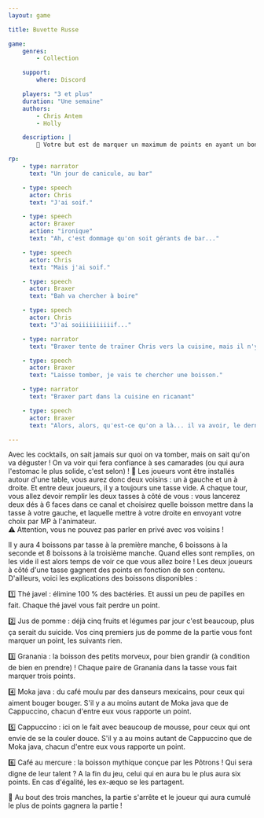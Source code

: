 ```yaml
---
layout: game

title: Buvette Russe

game:
    genres:
        - Collection

    support:
        where: Discord

    players: "3 et plus"
    duration: "Une semaine"
    authors:
        - Chris Antem
        - Holly

    description: |
        📖 Votre but est de marquer un maximum de points en ayant un bon combo de boisson lu.

rp:
    - type: narrator
      text: "Un jour de canicule, au bar"

    - type: speech
      actor: Chris
      text: "J'ai soif."

    - type: speech
      actor: Braxer
      action: "ironique"
      text: "Ah, c'est dommage qu'on soit gérants de bar..."

    - type: speech
      actor: Chris
      text: "Mais j'ai soif."

    - type: speech
      actor: Braxer
      text: "Bah va chercher à boire"

    - type: speech
      actor: Chris
      text: "J'ai soiiiiiiiiiif..."

    - type: narrator
      text: "Braxer tente de traïner Chris vers la cuisine, mais il n'y arrive pas, trop petit"

    - type: speech
      actor: Braxer
      text: "Laisse tomber, je vais te chercher une boisson."

    - type: narrator
      text: "Braxer part dans la cuisine en ricanant"

    - type: speech
      actor: Braxer
      text: "Alors, alors, qu'est-ce qu'on a là... il va avoir, le dernier dinosaure, je vais lui faire un cocktail maison, il va s'en souvenir !"

---
```


Avec les cocktails, on sait jamais sur quoi on va tomber, mais on sait qu'on va déguster ! On va voir qui fera confiance à ses camarades (ou qui aura l'estomac le plus solide, c'est selon) !
📒 Les joueurs vont être installés autour d'une table, vous aurez donc deux voisins : un à gauche et un à droite. Et entre deux joueurs, il y a toujours une tasse vide.
A chaque tour, vous allez devoir remplir les deux tasses à côté de vous : vous lancerez deux dés à 6 faces dans ce canal et choisirez quelle boisson mettre dans la tasse à votre gauche, et laquelle mettre à votre droite en envoyant votre choix par MP à l'animateur.  
⚠️ Attention, vous ne pouvez pas parler en privé avec vos voisins !

Il y aura 4 boissons par tasse à la première manche, 6 boissons à la seconde et 8 boissons à la troisième manche. Quand elles sont remplies, on les vide il est alors temps de voir ce que vous allez boire ! Les deux joueurs à côté d'une tasse gagnent des points en fonction de son contenu.
D'ailleurs, voici les explications des boissons disponibles :

1️⃣ Thé javel : élimine 100 % des bactéries. Et aussi un peu de papilles en fait.
Chaque thé javel vous fait perdre un point.

2️⃣ Jus de pomme : déjà cinq fruits et légumes par jour c'est beaucoup, plus ça serait du suicide.
Vos cinq premiers jus de pomme de la partie vous font marquer un point, les suivants rien.

3️⃣ Granania : la boisson des petits morveux, pour bien grandir (à condition de bien en prendre) !
Chaque paire de Granania dans la tasse vous fait marquer trois points.

4️⃣ Moka java : du café moulu par des danseurs mexicains, pour ceux qui aiment bouger bouger.
S'il y a au moins autant de Moka java que de Cappuccino, chacun d'entre eux vous rapporte un point.

5️⃣ Cappuccino : ici on le fait avec beaucoup de mousse, pour ceux qui ont envie de se la couler douce.
S'il y a au moins autant de Cappuccino que de Moka java, chacun d'entre eux vous rapporte un point.

6️⃣ Café au mercure : la boisson mythique conçue par les Pôtrons ! Qui sera digne de leur talent ?
A la fin du jeu, celui qui en aura bu le plus aura six points. En cas d'égalité, les ex-æquo se les partagent.


🏅 Au bout des trois manches, la partie s'arrête et le joueur qui aura cumulé le plus de points gagnera la partie !
